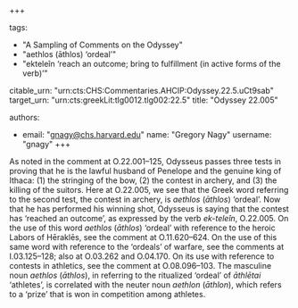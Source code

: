 +++

tags:
- "A Sampling of Comments on the Odyssey"
- "aethlos (āthlos) ‘ordeal’"
- "ekteleîn ‘reach an outcome; bring to fulfillment (in active forms of the verb)’"

citable_urn: "urn:cts:CHS:Commentaries.AHCIP:Odyssey.22.5.uCt9sab"
target_urn: "urn:cts:greekLit:tlg0012.tlg002:22.5"
title: "Odyssey 22.005"

authors:
- email: "gnagy@chs.harvard.edu"
  name: "Gregory Nagy"
  username: "gnagy"
+++

<p>As noted in the comment at O.22.001–125, Odysseus passes three tests in proving that he is the lawful husband of Penelope and the genuine king of Ithaca: (1) the stringing of the bow, (2) the contest in archery, and (3) the killing of the suitors. Here at O.22.005, we see that the Greek word referring to the second test, the contest in archery, is <em>aethlos</em> (<em>āthlos</em>) ‘ordeal’. Now that he has performed his winning shot, Odysseus is saying that the contest has ‘reached an outcome’, as expressed by the verb <em>ek-teleîn</em>, O.22.005. On the use of this word <em>aethlos</em> (<em>āthlos</em>) ‘ordeal’ with reference to the heroic Labors of Hēraklēs, see the comment at O.11.620–624. On the use of this same word with reference to the ‘ordeals’ of warfare, see the comments at I.03.125–128; also at O.03.262 and O.04.170. On its use with reference to contests in athletics, see the comment at O.08.096–103. The masculine noun <em>aethlos</em> (<em>āthlos</em>), in referring to the ritualized ‘ordeal’ of <em>āthlētai</em> ‘athletes’, is correlated with the neuter noun <em>aethlon</em> (<em>āthlon</em>), which refers to a ‘prize’ that is won in competition among athletes.</p>